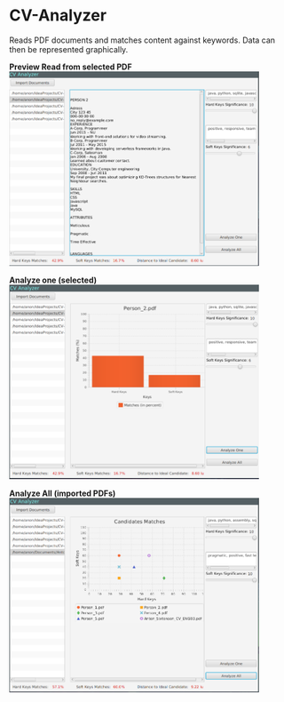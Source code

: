# CV-Analyzer

Reads PDF documents and matches content against keywords.
Data can then be represented graphically.


<b>Preview Read from selected PDF</b><br>
<img src="/Images/img_02.png" width="450" height="350">

<b>Analyze one (selected)</b><br>
<img src="/Images/img_03.png" width="450" height="350">

<b>Analyze All (imported PDFs)</b><br>
<img src="/Images/img_04_2.png" width="450" height="350">

